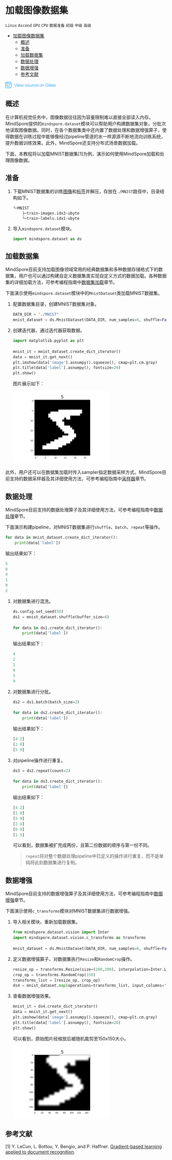 # 加载图像数据集

`Linux` `Ascend` `GPU` `CPU` `数据准备` `初级` `中级` `高级`

<!-- TOC -->

- [加载图像数据集](#加载图像数据集)
    - [概述](#概述)
    - [准备](#准备)
    - [加载数据集](#加载数据集)
    - [数据处理](#数据处理)
    - [数据增强](#数据增强)
    - [参考文献](#参考文献)

<!-- /TOC -->

<a href="https://gitee.com/mindspore/docs/blob/r1.0/tutorials/training/source_zh_cn/use/load_dataset_image.md" target="_blank"><img src="../_static/logo_source.png"></a>

## 概述

在计算机视觉任务中，图像数据往往因为容量限制难以直接全部读入内存。MindSpore提供的`mindspore.dataset`模块可以帮助用户构建数据集对象，分批次地读取图像数据。同时，在各个数据集类中还内置了数据处理和数据增强算子，使得数据在训练过程中能够像经过pipeline管道的水一样源源不断地流向训练系统，提升数据训练效果。此外，MindSpore还支持分布式场景数据加载。

下面，本教程将以加载MNIST数据集[1]为例，演示如何使用MindSpore加载和处理图像数据。

## 准备

1. 下载MNIST数据集的训练[图像](http://yann.lecun.com/exdb/mnist/train-images-idx3-ubyte.gz)和[标签](http://yann.lecun.com/exdb/mnist/train-labels-idx1-ubyte.gz)并解压，存放在`./MNIST`路径中，目录结构如下。

    ```
    └─MNIST
        ├─train-images.idx3-ubyte
        └─train-labels.idx1-ubyte
    ```

2. 导入`mindspore.dataset`模块。

    ```python
    import mindspore.dataset as ds
    ```

## 加载数据集

MindSpore目前支持加载图像领域常用的经典数据集和多种数据存储格式下的数据集，用户也可以通过构建自定义数据集类实现自定义方式的数据加载。各种数据集的详细加载方法，可参考编程指南中[数据集加载](https://www.mindspore.cn/doc/programming_guide/zh-CN/r1.0/dataset_loading.html)章节。

下面演示使用`mindspore.dataset`模块中的`MnistDataset`类加载MNIST数据集。

1. 配置数据集目录，创建MNIST数据集对象。

    ```python
    DATA_DIR = "./MNIST"
    mnist_dataset = ds.MnistDataset(DATA_DIR, num_samples=6, shuffle=False)
    ```

2. 创建迭代器，通过迭代器获取数据。

    ```python
    import matplotlib.pyplot as plt

    mnist_it = mnist_dataset.create_dict_iterator()
    data = mnist_it.get_next()
    plt.imshow(data['image'].asnumpy().squeeze(), cmap=plt.cm.gray)
    plt.title(data['label'].asnumpy(), fontsize=20)
    plt.show()
    ```

    图片展示如下：

    ![mnist_5](./images/mnist_5.png)

此外，用户还可以在数据集加载时传入sampler指定数据采样方式。MindSpore目前支持的数据采样器及其详细使用方法，可参考编程指南中[采样器](https://www.mindspore.cn/doc/programming_guide/zh-CN/r1.0/sampler.html)章节。

## 数据处理

MindSpore目前支持的数据处理算子及其详细使用方法，可参考编程指南中[数据处理](https://www.mindspore.cn/doc/programming_guide/zh-CN/r1.0/pipeline.html)章节。

下面演示构建pipeline，对MNIST数据集进行`shuffle`、`batch`、`repeat`等操作。

```python
for data in mnist_dataset.create_dict_iterator():
    print(data['label'])
```

输出结果如下：

```python
5
0
4
1
9
2
```

1. 对数据集进行混洗。

    ```python
    ds.config.set_seed(58)
    ds1 = mnist_dataset.shuffle(buffer_size=6)

    for data in ds1.create_dict_iterator():
        print(data['label'])
    ```

    输出结果如下：

    ```python
    4
    2
    1
    0
    5
    9
    ```

2. 对数据集进行分批。

    ```python
    ds2 = ds1.batch(batch_size=2)

    for data in ds2.create_dict_iterator():
        print(data['label'])
    ```

    输出结果如下：

    ```python
    [4 2]
    [1 0]
    [5 9]
    ```

3. 对pipeline操作进行重复。

    ```python
    ds3 = ds2.repeat(count=2)

    for data in ds3.create_dict_iterator():
        print(data['label'])
    ```

    输出结果如下：

    ```python
    [4 2]
    [1 0]
    [5 9]
    [2 4]
    [0 9]
    [1 5]
    ```

    可以看到，数据集被扩充成两份，且第二份数据的顺序与第一份不同。

    > `repeat`将对整个数据处理pipeline中已定义的操作进行重复，而不是单纯将此刻数据集进行复制。

## 数据增强

MindSpore目前支持的数据增强算子及其详细使用方法，可参考编程指南中[数据增强](https://www.mindspore.cn/doc/programming_guide/zh-CN/r1.0/augmentation.html)章节。

下面演示使用`c_transforms`模块对MNIST数据集进行数据增强。

1. 导入相关模块，重新加载数据集。

    ```python
    from mindspore.dataset.vision import Inter
    import mindspore.dataset.vision.c_transforms as transforms

    mnist_dataset = ds.MnistDataset(DATA_DIR, num_samples=6, shuffle=False)
    ```

2. 定义数据增强算子，对数据集执行`Resize`和`RandomCrop`操作。

    ```python
    resize_op = transforms.Resize(size=(200,200), interpolation=Inter.LINEAR)
    crop_op = transforms.RandomCrop(150)
    transforms_list = [resize_op, crop_op]
    ds4 = mnist_dataset.map(operations=transforms_list, input_columns="image")
    ```

3. 查看数据增强效果。

    ```python
    mnist_it = ds4.create_dict_iterator()
    data = mnist_it.get_next()
    plt.imshow(data['image'].asnumpy().squeeze(), cmap=plt.cm.gray)
    plt.title(data['label'].asnumpy(), fontsize=20)
    plt.show()
    ```

    可以看到，原始图片经缩放后被随机裁剪至150x150大小。

    ![mnist_5_resize_crop](./images/mnist_5_resize_crop.png)

## 参考文献

[1] Y. LeCun, L. Bottou, Y. Bengio, and P. Haffner. [Gradient-based learning applied to document recognition](http://yann.lecun.com/exdb/publis/pdf/lecun-98.pdf).
